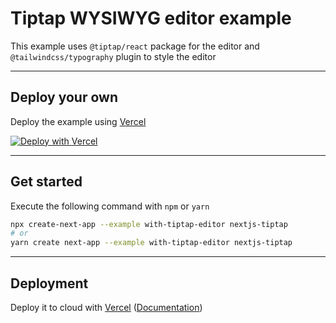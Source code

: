 # Tiptap WYSIWYG editor example

This example uses `@tiptap/react` package for the editor and `@tailwindcss/typography` plugin to style the editor

---

## Deploy your own

Deploy the example using [Vercel](https://vercel.com/)

[![Deploy with Vercel](https://vercel.com/button)](https://vercel.com/new/git/external?repository-url=https%3A%2F%2Fgithub.com%2Fvercel%2Fnext.js%2Ftree%2Fcanary%2Fexamples%2Fwith-tiptap-editor&project-name=nextjs-tiptap&repo-name=nextjs-tiptap)

---

## Get started

Execute the following command with `npm` or `yarn`
```bash
npx create-next-app --example with-tiptap-editor nextjs-tiptap
# or
yarn create next-app --example with-tiptap-editor nextjs-tiptap
```

---

## Deployment

Deploy it to cloud with [Vercel](https://vercel.com) ([Documentation](https://nextjs.org/docs/deployment))